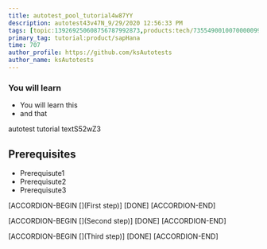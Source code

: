 ```yaml
---
title: autotest_pool_tutorial4w87YY
description: autotest43v47N_9/29/2020 12:56:33 PM
tags: [topic:139269250608756787992873,products:tech/73554900100700000996,tutorial:experience/advanced]
primary_tag: tutorial:product/sapHana
time: 707
author_profile: https://github.com/ksAutotests
author_name: ksAutotests
---
```

### You will learn
- You will learn this
- and that

autotest tutorial textS52wZ3

## Prerequisites
- Prerequisute1
- Prerequisute2
- Prerequisute3

[ACCORDION-BEGIN [](First step)]
[DONE]
[ACCORDION-END]

[ACCORDION-BEGIN [](Second step)]
[DONE]
[ACCORDION-END]

[ACCORDION-BEGIN [](Third step)]
[DONE]
[ACCORDION-END]

